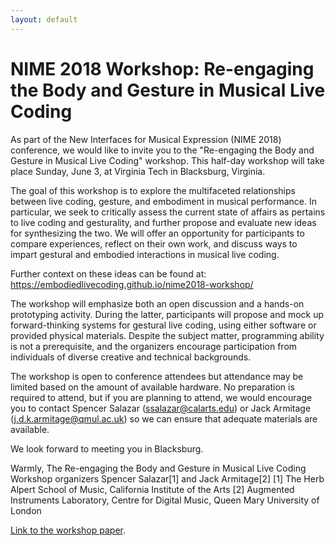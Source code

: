```yaml
---
layout: default
---
```


# NIME 2018 Workshop: Re-engaging the Body and Gesture in Musical Live Coding

As part of the New Interfaces for Musical Expression (NIME 2018) conference, we would like to invite you to the "Re-engaging the Body and Gesture in Musical Live Coding" workshop. This half-day workshop will take place Sunday, June 3, at Virginia Tech in Blacksburg, Virginia. 

The goal of this workshop is to explore the multifaceted relationships between live coding, gesture, and embodiment in musical performance. In particular, we seek to critically assess the current state of affairs as pertains to live coding and gesturality, and further propose and evaluate new ideas for synthesizing the two. We will offer an opportunity for participants to compare experiences, reflect on their own work, and discuss ways to impart gestural and embodied interactions in musical live coding.

Further context on these ideas can be found at:
<https://embodiedlivecoding.github.io/nime2018-workshop/>

The workshop will emphasize both an open discussion and a hands-on prototyping activity. During the latter, participants will propose and mock up forward-thinking systems for gestural live coding, using either software or provided physical materials. Despite the subject matter, programming ability is not a prerequisite, and the organizers encourage participation from individuals of diverse creative and technical backgrounds. 

The workshop is open to conference attendees but attendance may be limited based on the amount of available hardware. No preparation is required to attend, but if you are planning to attend, we would encourage you to contact Spencer Salazar (<ssalazar@calarts.edu>) or Jack Armitage (<j.d.k.armitage@qmul.ac.uk>) so we can ensure that adequate materials are available.

We look forward to meeting you in Blacksburg.

Warmly,
The Re-engaging the Body and Gesture in Musical Live Coding Workshop organizers
Spencer Salazar[1] and Jack Armitage[2]
[1] The Herb Alpert School of Music, California Institute of the Arts
[2] Augmented Instruments Laboratory, Centre for Digital Music, Queen Mary University of London

[Link to the workshop paper](./workshop-paper.html).